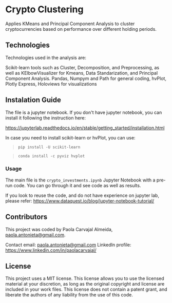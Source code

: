 # Crypto Clustering
Applies KMeans and Principal Component Analysis to cluster cryptocurrencies based on performance over different holding periods.

## Technologies
Technologies used in the analysis are:

Scikit-learn tools such as Cluster, Decomposition, and Preprocessing, as well as KElbowVisualizer for Kmeans, Data Standarization, and Principal Component Analysis. Pandas, Numpym and Path for general coding, hvPlot, Plotly Express, Holoviews for visualizations


## Instalation Guide
The file is a jupyter notebook. If you don't have jupyter notebook, you can install it following the instruction here:

https://jupyterlab.readthedocs.io/en/stable/getting_started/installation.html


In case you need to install scikit-learn or hvPlot, you can use:
>`pip install -U scikit-learn`

>`conda install -c pyviz hvplot`


### Usage

The main file is the ``crypto_investments.ipynb`` Jupyter Notebook with a pre-run code. You can go through it and see code as well as results. 

If you look to reuse the code, and do not have experience on jupyter lab, please refer:
https://www.dataquest.io/blog/jupyter-notebook-tutorial/


## Contributors
This project was coded by Paola Carvajal Almeida, paola.antonieta@gmail.com.

Contact email: paola.antonieta@gmail.com
LinkedIn profile: https://www.linkedin.com/in/paolacarvajal/


## License
This project uses a MIT license. This license allows you to use the licensed material at your discretion, as long as the original copyright and license are included in your work files. This license does not contain a patent grant,  and liberate the authors of any liability from the use of this code.